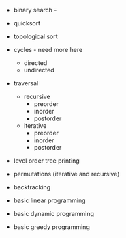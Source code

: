 - binary search -
- quicksort
- topological sort
- cycles - need more here
    - directed
    - undirected
- traversal
    - recursive
        - preorder
        - inorder
        - postorder
    - iterative
        - preorder
        - inorder
        - postorder
- level order tree printing




- permutations (iterative and recursive)
- backtracking
- basic linear programming
- basic dynamic programming
- basic greedy programming